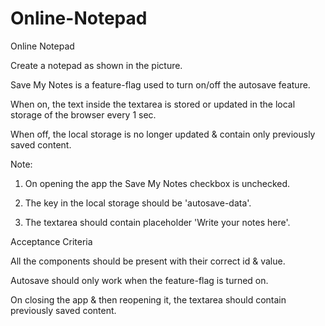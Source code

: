 # Online-Notepad
Online Notepad

Create a notepad as shown in the picture.


Save My Notes is a feature-flag used to turn on/off the autosave feature.



When on, the text inside the textarea is stored or updated in the local storage of the browser every 1 sec.

When off, the local storage is no longer updated & contain only previously saved content.


Note:


1. On opening the app the Save My Notes checkbox is unchecked.


2. The key in the local storage should be 'autosave-data'.


3. The textarea should contain placeholder 'Write your notes here'.


Acceptance Criteria


All the components should be present with their correct id & value.

Autosave should only work when the feature-flag is turned on.

On closing the app & then reopening it, the textarea should contain previously saved content.
